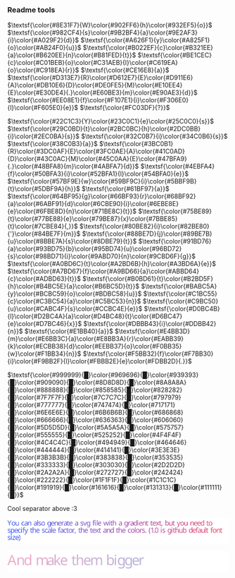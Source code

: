 ### Readme tools

$\textsf{\color{#8E31F7}{W}\color{#902FF6}{h}\color{#932EF5}{o}}$ $\textsf{\color{#982CF4}{s}\color{#9B2BF4}{a}\color{#9E2AF3}{i}\color{#A029F2}{d}}$ $\textsf{\color{#A626F1}{y}\color{#A825F1}{o}\color{#AB24F0}{u}}$ $\textsf{\color{#B022EF}{c}\color{#B321EE}{a}\color{#B620EE}{n}\color{#B81FED}{t}}$ $\textsf{\color{#BE1CEC}{c}\color{#C01BEB}{o}\color{#C31AEB}{l}\color{#C619EA}{o}\color{#C918EA}{r}}$ $\textsf{\color{#CE16E8}{a}}$ $\textsf{\color{#D313E7}{R}\color{#D612E7}{E}\color{#D911E6}{A}\color{#DB10E6}{D}\color{#DE0FE5}{M}\color{#E10EE4}{E}\color{#E30DE4}{.}\color{#E60BE3}{m}\color{#E90AE3}{d}}$ $\textsf{\color{#EE08E1}{f}\color{#F107E1}{i}\color{#F306E0}{l}\color{#F605E0}{e}}$ $\textsf{\color{#FC03DF}{?}}$

$\textsf{\color{#22C1C3}{Y}\color{#23C0C1}{e}\color{#25C0C0}{s}}$ $\textsf{\color{#29C0BD}{t}\color{#2BC0BC}{h}\color{#2DC0BB}{i}\color{#2EC0BA}{s}}$ $\textsf{\color{#32C0B7}{i}\color{#34C0B6}{s}}$ $\textsf{\color{#38C0B3}{a}}$ $\textsf{\color{#3BC0B1}{R}\color{#3DC0AF}{E}\color{#3FC0AE}{A}\color{#41C0AD}{D}\color{#43C0AC}{M}\color{#45C0AA}{E}\color{#47BFA9}{.}\color{#48BFA8}{m}\color{#4ABFA7}{d}}$ $\textsf{\color{#4EBFA4}{f}\color{#50BFA3}{i}\color{#52BFA1}{l}\color{#54BFA0}{e}}$ $\textsf{\color{#57BF9E}{w}\color{#59BF9C}{i}\color{#5BBF9B}{t}\color{#5DBF9A}{h}}$ $\textsf{\color{#61BF97}{a}}$ $\textsf{\color{#64BF95}{g}\color{#66BF93}{r}\color{#68BF92}{a}\color{#6ABF91}{d}\color{#6CBE90}{i}\color{#6EBE8E}{e}\color{#6FBE8D}{n}\color{#71BE8C}{t}}$ $\textsf{\color{#75BE89}{t}\color{#77BE88}{e}\color{#79BE87}{x}\color{#7BBE85}{t}\color{#7CBE84}{,}}$ $\textsf{\color{#80BE82}{i}\color{#82BE80}{'}\color{#84BE7F}{m}}$ $\textsf{\color{#88BE7D}{j}\color{#89BE7B}{u}\color{#8BBE7A}{s}\color{#8DBE79}{t}}$ $\textsf{\color{#91BD76}{a}\color{#93BD75}{b}\color{#95BD74}{u}\color{#96BD72}{s}\color{#98BD71}{i}\color{#9ABD70}{n}\color{#9CBD6F}{g}}$ $\textsf{\color{#A0BD6C}{t}\color{#A2BD6B}{h}\color{#A3BD6A}{e}}$ $\textsf{\color{#A7BD67}{f}\color{#A9BD66}{a}\color{#ABBD64}{c}\color{#ADBD63}{t}}$ $\textsf{\color{#B0BD61}{t}\color{#B2BD5F}{h}\color{#B4BC5E}{a}\color{#B6BC5D}{t}}$ $\textsf{\color{#BABC5A}{y}\color{#BCBC59}{o}\color{#BDBC58}{u}}$ $\textsf{\color{#C1BC55}{c}\color{#C3BC54}{a}\color{#C5BC53}{n}}$ $\textsf{\color{#C9BC50}{u}\color{#CABC4F}{s}\color{#CCBC4E}{e}}$ $\textsf{\color{#D0BC4B}{l}\color{#D2BC4A}{a}\color{#D4BC48}{t}\color{#D6BC47}{e}\color{#D7BC46}{x}}$ $\textsf{\color{#DBBB43}{i}\color{#DDBB42}{n}}$ $\textsf{\color{#E1BB40}{a}}$ $\textsf{\color{#E4BB3D}{m}\color{#E6BB3C}{a}\color{#E8BB3A}{r}\color{#EABB39}{k}\color{#ECBB38}{d}\color{#EEBB37}{o}\color{#F0BB35}{w}\color{#F1BB34}{n}}$ $\textsf{\color{#F5BB32}{f}\color{#F7BB30}{i}\color{#F9BB2F}{l}\color{#FBBB2E}{e}\color{#FDBB2D}{.}}$

$\textsf{\color{#999999}{█}\color{#969696}{█}\color{#939393}{█}\color{#909090}{█}\color{#8D8D8D}{█}\color{#8A8A8A}{█}\color{#888888}{█}\color{#858585}{█}\color{#828282}{█}\color{#7F7F7F}{█}\color{#7C7C7C}{█}\color{#797979}{█}\color{#777777}{█}\color{#747474}{█}\color{#717171}{█}\color{#6E6E6E}{█}\color{#6B6B6B}{█}\color{#686868}{█}\color{#666666}{█}\color{#636363}{█}\color{#606060}{█}\color{#5D5D5D}{█}\color{#5A5A5A}{█}\color{#575757}{█}\color{#555555}{█}\color{#525252}{█}\color{#4F4F4F}{█}\color{#4C4C4C}{█}\color{#494949}{█}\color{#464646}{█}\color{#444444}{█}\color{#414141}{█}\color{#3E3E3E}{█}\color{#3B3B3B}{█}\color{#383838}{█}\color{#353535}{█}\color{#333333}{█}\color{#303030}{█}\color{#2D2D2D}{█}\color{#2A2A2A}{█}\color{#272727}{█}\color{#242424}{█}\color{#222222}{█}\color{#1F1F1F}{█}\color{#1C1C1C}{█}\color{#191919}{█}\color{#161616}{█}\color{#131313}{█}\color{#111111}{█}}$

Cool separator above :3

![E](https://raw.githubusercontent.com/UwUDev/readme_tools/51f356c421c6bfd3546b4f0439208c1a718ce959/gradient1.svg)

![E](https://raw.githubusercontent.com/UwUDev/readme_tools/f0036c25c36d2f601df5561af0d3a23b452795b5/gradient2.svg)
